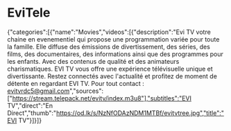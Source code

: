# EviTele
{"categories":[{"name":"Movies","videos":[{"description":"Evi TV votre chaine en evenementiel qui propose une programmation variée pour toute la famille.
Elle diffuse des émissions de divertissement, des séries, des films, des documentaires, des informations ainsi que des programmes pour les enfants.
Avec des contenus de qualité et des animateurs charismatiques.
EVI TV vous offre une expérience télévisuelle unique et divertissante. 
Restez connectés avec l'actualité et profitez de moment de détente en regardant EVI TV. Pour tout contact : evitvrdc5@gmail.com","sources":["https://stream.telepack.net/evitv/index.m3u8"],"subtitles":"EVI TV","direct":"En Direct","thumb":"https://od.lk/s/NzNfODAzNDM1MTBf/evitvtree.jpg","title":"EVI TV"}]}]}

